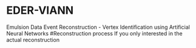 # EDER-VIANN
Emulsion Data Event Reconstruction - Vertex Identification using Artificial Neural Networks 
#Reconstruction process
If you only interested in the actual reconstruction
